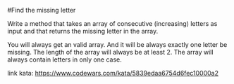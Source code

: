 #Find the missing letter

Write a method that takes an array of consecutive (increasing) letters as input and that returns the missing letter in the array.

You will always get an valid array. And it will be always exactly one letter be missing. The length of the array will always be at least 2.
The array will always contain letters in only one case.

link kata: https://www.codewars.com/kata/5839edaa6754d6fec10000a2